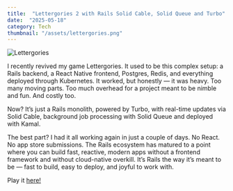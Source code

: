 ```yaml
---
title:  "Lettergories 2 with Rails Solid Cable, Solid Queue and Turbo"
date:  "2025-05-18"
category: Tech
thumbnail: "/assets/lettergories.png"
---
```


![Lettergories](/assets/lettergories.png)

I recently revived my game Lettergories. It used to be this complex setup: a Rails backend, a React Native frontend, Postgres, Redis, and everything deployed through Kubernetes. It worked, but honestly — it was heavy. Too many moving parts. Too much overhead for a project meant to be nimble and fun. And costly too.

Now? It’s just a Rails monolith, powered by Turbo, with real-time updates via Solid Cable, background job processing with Solid Queue and deployed with Kamal.

The best part? I had it all working again in just a couple of days. No React. No app store submissions. The Rails ecosystem has matured to a point where you can build fast, reactive, modern apps without a frontend framework and without cloud-native overkill. It’s Rails the way it’s meant to be — fast to build, easy to deploy, and joyful to work with.

Play it [here!](https://lettergories.com)

